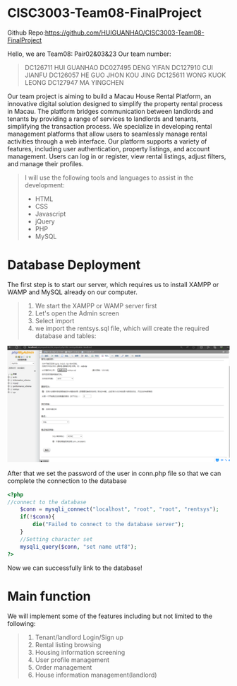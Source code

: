 # CISC3003-Team08-FinalProject
 Github Repo:<https://github.com/HUIGUANHAO/CISC3003-Team08-FinalProject>

Hello, we are Team08: Pair02&03&23
Our team number:
>DC126711 HUI GUANHAO
>DC027495 DENG YIFAN
>DC127910 CUI JIANFU
>DC126057 HE GUO JHON KOU JING
>DC125611 WONG KUOK LEONG
>DC127947 MA YINGCHEN

Our team project is aiming to build a Macau House Rental Platform, an innovative digital solution designed to simplify the property rental process in Macau.  The platform bridges communication between landlords and tenants by providing a range of services to landlords and tenants, simplifying the transaction process. We specialize in developing rental management platforms that allow users to seamlessly manage rental activities through a web interface.  Our platform supports a variety of features, including user authentication, property listings, and account management.  Users can log in or register, view rental listings, adjust filters, and manage their profiles.   
  >I will use the following tools and languages to assist in the development:
  >- HTML
  >- CSS
  >- Javascript
  >- jQuery
  >- PHP
  >- MySQL

# Database Deployment
The first step is to start our server, which requires us to install XAMPP or WAMP and MySQL already on our computer.
>1. We start the XAMPP or WAMP server first
>2. Let's open the Admin screen
>3. Select import
>4. we import the rentsys.sql file, which will create the required database and tables:

![alt text](<My screen shots/database_setup.png>)

After that we set the password of the user in conn.php file so that we can complete the connection to the database

```php
<?php
//connect to the database
    $conn = mysqli_connect("localhost", "root", "root", "rentsys");
    if(!$conn){
        die("Failed to connect to the database server");
    }
    //Setting character set
    mysqli_query($conn, "set name utf8");
?>
```

Now we can successfully link to the database!

# Main function
We will implement some of the features including but not limited to the following:

>1. Tenant/landlord Login/Sign up
>2. Rental listing browsing
>3. Housing information screening
>4. User profile management
>5. Order management
>6. House information management(landlord)
